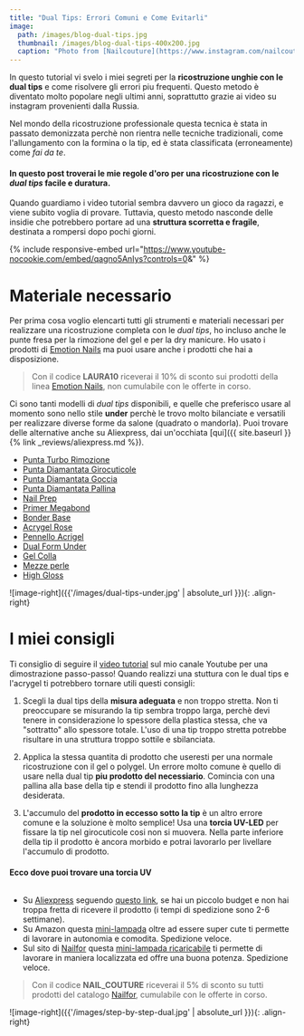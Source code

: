 ```yaml
---
title: "Dual Tips: Errori Comuni e Come Evitarli"
image: 
  path: /images/blog-dual-tips.jpg
  thumbnail: /images/blog-dual-tips-400x200.jpg
  caption: "Photo from [Nailcouture](https://www.instagram.com/nailcoutureitalia/)"
---
```


In questo tutorial vi svelo i miei segreti per la **ricostruzione unghie con le dual tips** e come risolvere gli errori piu frequenti. Questo metodo è diventato molto popolare negli ultimi anni, soprattutto grazie ai video su instagram provenienti dalla Russia.

Nel mondo della ricostruzione professionale questa tecnica è stata in passato demonizzata perchè non rientra nelle tecniche tradizionali, come l'allungamento con la formina o la tip, ed è stata classificata (erroneamente) come *fai da te*.

#### In questo post troverai le mie regole d'oro per una ricostruzione con le *dual tips* facile e duratura. 

Quando guardiamo i video tutorial sembra davvero un gioco da ragazzi, e viene subito voglia di provare. Tuttavia, questo metodo nasconde delle insidie che potrebbero portare ad una **struttura scorretta e fragile**, destinata a rompersi dopo pochi giorni. 

{% include responsive-embed url="https://www.youtube-nocookie.com/embed/qagno5AnIys?controls=0&amp;" %}

# Materiale necessario
Per prima cosa voglio elencarti tutti gli strumenti e materiali necessari per realizzare una ricostruzione completa con le *dual tips*, ho incluso anche le punte fresa per la rimozione del gel e per la dry manicure. 
Ho usato i prodotti di [Emotion Nails](https://bit.ly/emotion-nails) ma puoi usare anche i prodotti che hai a disposizione.

> Con il codice **LAURA10** riceverai il 10% di sconto sui prodotti della linea [Emotion Nails](https://bit.ly/emotion-nails), non cumulabile con le offerte in corso.

Ci sono tanti modelli di *dual tips* disponibili, e quelle che preferisco usare al momento sono nello stile **under** perchè le trovo molto bilanciate e versatili per realizzare diverse forme da salone (quadrato o mandorla). Puoi trovare delle alternative anche su Aliexpress, dai un'occhiata [qui]({{ site.baseurl }}{% link _reviews/aliexpress.md %}).

* [Punta Turbo Rimozione](https://bit.ly/punta-tubo)  
* [Punta Diamantata Girocuticole](https://bit.ly/punta-girocuticole-emotion)
* [Punta Diamantata Goccia](https://bit.ly/punta-goccia-emotion) 
* [Punta Diamantata Pallina](https://bit.ly/punta-sfera-emotion)
* [Nail Prep](https://bit.ly/nail-prep-emotion) 
* [Primer Megabond](https://bit.ly/megabond)
* [Bonder Base](https://bit.ly/base-bonder) 
* [Acrygel Rose](https://bit.ly/acristyle-rose)
* [Pennello Acrigel](https://bit.ly/pennello-acrygel) 
* [Dual Form Under](https://bit.ly/dual-form-under)
* [Gel Colla](https://bit.ly/emotion-gel-colla)
* [Mezze perle](https://bit.ly/emotion-mezze-perle)
* [High Gloss](https://bit.ly/high-gloss-emotion)

![image-right]({{'/images/dual-tips-under.jpg' | absolute_url }}){: .align-right}

# I miei consigli

Ti consiglio di seguire il [video tutorial](https://youtu.be/qagno5AnIys) sul mio canale Youtube per una dimostrazione passo-passo!
Quando realizzi una stuttura con le dual tips e l'acrygel ti potrebbero tornare utili questi consigli:

1. Scegli la dual tips della **misura adeguata** e non troppo stretta. Non ti preoccupare se misurando la tip sembra troppo larga, perchè devi tenere in considerazione lo spessore della plastica stessa, che va "sottratto" allo spessore totale. L'uso di una tip troppo stretta potrebbe risultare in una struttura troppo sottile e sbilanciata. 

2. Applica la stessa quantita di prodotto che useresti per una normale ricostruzione con il gel o polygel. Un errore molto comune è quello di usare nella dual tip **piu prodotto del necessiario**. Comincia con una pallina alla base della tip e stendi il prodotto fino alla lunghezza desiderata. 

3. L'accumulo del **prodotto in eccesso sotto la tip** è un altro errore comune e la soluzione è molto semplice! Usa una **torcia UV-LED** per fissare la tip nel girocuticole cosi non si muovera. Nella parte inferiore della tip il prodotto è ancora morbido e potrai lavorarlo per livellare l'accumulo di prodotto.

#### Ecco dove puoi trovare una torcia UV
<figure style="width: 200px" class="align-right">
  <img src="{{ '/images/mini-lampada.jpg' | absolute_url }}" alt="">
</figure> 



  * Su [Aliexpress](https://s.click.aliexpress.com/e/_9gFQ5X) seguendo [questo link](https://s.click.aliexpress.com/e/_AVF942), se hai un piccolo budget e non hai troppa fretta di ricevere il prodotto (i tempi di spedizione sono 2-6 settimane).
  * Su Amazon questa [mini-lampada](https://www.amazon.it/dp/B09JSHBWTJ?ref=exp_nailcoutureitalia_dp_vv_d) oltre ad essere super cute ti permette di lavorare in autonomia e comodita. Spedizione veloce.
  * Sul sito di [Nailfor](https://www.nailfor.com/it/?ass=109) questa [mini-lampada ricaricabile](https://www.nailfor.com/it/lampada-professionale-uv-led/7254-LAMPLUS-MINI-LAMPADA-UV-LED-PORTATILE-DOLPHIN-F2-5W-per-fullcover-tips-7449847397363.html?ass=109) ti permette di lavorare in maniera localizzata ed offre una buona potenza. Spedizione veloce.

  > Con il codice **NAIL_COUTURE** riceverai il 5% di sconto su tutti prodotti del catalogo [Nailfor](https://www.nailfor.com/it/?ass=109), cumulabile con le offerte in corso.


![image-right]({{'/images/step-by-step-dual.jpg' | absolute_url }}){: .align-right}